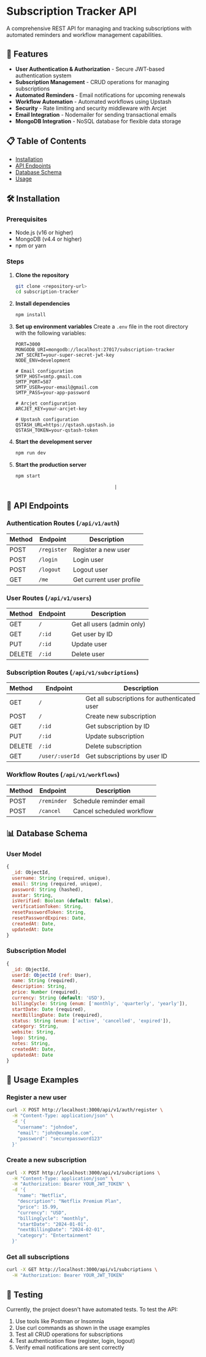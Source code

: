 # Subscription Tracker API

A comprehensive REST API for managing and tracking subscriptions with automated reminders and workflow management capabilities.

## 🚀 Features

-   **User Authentication & Authorization** - Secure JWT-based authentication system
-   **Subscription Management** - CRUD operations for managing subscriptions
-   **Automated Reminders** - Email notifications for upcoming renewals
-   **Workflow Automation** - Automated workflows using Upstash
-   **Security** - Rate limiting and security middleware with Arcjet
-   **Email Integration** - Nodemailer for sending transactional emails
-   **MongoDB Integration** - NoSQL database for flexible data storage

## 📋 Table of Contents

-   [Installation](#installation)
-   [API Endpoints](#api-endpoints)
-   [Database Schema](#database-schema)
-   [Usage](#usage)

## 🛠 Installation

### Prerequisites

-   Node.js (v16 or higher)
-   MongoDB (v4.4 or higher)
-   npm or yarn

### Steps

1. **Clone the repository**

    ```bash
    git clone <repository-url>
    cd subscription-tracker
    ```

2. **Install dependencies**

    ```bash
    npm install
    ```

3. **Set up environment variables**
   Create a `.env` file in the root directory with the following variables:

    ```env
    PORT=3000
    MONGODB_URI=mongodb://localhost:27017/subscription-tracker
    JWT_SECRET=your-super-secret-jwt-key
    NODE_ENV=development

    # Email configuration
    SMTP_HOST=smtp.gmail.com
    SMTP_PORT=587
    SMTP_USER=your-email@gmail.com
    SMTP_PASS=your-app-password

    # Arcjet configuration
    ARCJET_KEY=your-arcjet-key

    # Upstash configuration
    QSTASH_URL=https://qstash.upstash.io
    QSTASH_TOKEN=your-qstash-token
    ```

4. **Start the development server**

    ```bash
    npm run dev
    ```

5. **Start the production server**
    ```bash
    npm start
    ```
                                           |

## 🎯 API Endpoints

### Authentication Routes (`/api/v1/auth`)

| Method | Endpoint    | Description              |
| ------ | ----------- | ------------------------ |
| POST   | `/register` | Register a new user      |
| POST   | `/login`    | Login user               |
| POST   | `/logout`   | Logout user              |
| GET    | `/me`       | Get current user profile |

### User Routes (`/api/v1/users`)

| Method | Endpoint | Description                |
| ------ | -------- | -------------------------- |
| GET    | `/`      | Get all users (admin only) |
| GET    | `/:id`   | Get user by ID             |
| PUT    | `/:id`   | Update user                |
| DELETE | `/:id`   | Delete user                |

### Subscription Routes (`/api/v1/subcriptions`)

| Method | Endpoint        | Description                                  |
| ------ | --------------- | -------------------------------------------- |
| GET    | `/`             | Get all subscriptions for authenticated user |
| POST   | `/`             | Create new subscription                      |
| GET    | `/:id`          | Get subscription by ID                       |
| PUT    | `/:id`          | Update subscription                          |
| DELETE | `/:id`          | Delete subscription                          |
| GET    | `/user/:userId` | Get subscriptions by user ID                 |

### Workflow Routes (`/api/v1/workflows`)

| Method | Endpoint    | Description               |
| ------ | ----------- | ------------------------- |
| POST   | `/reminder` | Schedule reminder email   |
| POST   | `/cancel`   | Cancel scheduled workflow |

## 📊 Database Schema

### User Model

```javascript
{
  _id: ObjectId,
  username: String (required, unique),
  email: String (required, unique),
  password: String (hashed),
  avatar: String,
  isVerified: Boolean (default: false),
  verificationToken: String,
  resetPasswordToken: String,
  resetPasswordExpires: Date,
  createdAt: Date,
  updatedAt: Date
}
```

### Subscription Model

```javascript
{
  _id: ObjectId,
  userId: ObjectId (ref: User),
  name: String (required),
  description: String,
  price: Number (required),
  currency: String (default: 'USD'),
  billingCycle: String (enum: ['monthly', 'quarterly', 'yearly']),
  startDate: Date (required),
  nextBillingDate: Date (required),
  status: String (enum: ['active', 'cancelled', 'expired']),
  category: String,
  website: String,
  logo: String,
  notes: String,
  createdAt: Date,
  updatedAt: Date
}
```

## 🔧 Usage Examples

### Register a new user

```bash
curl -X POST http://localhost:3000/api/v1/auth/register \
  -H "Content-Type: application/json" \
  -d '{
    "username": "johndoe",
    "email": "john@example.com",
    "password": "securepassword123"
  }'
```

### Create a new subscription

```bash
curl -X POST http://localhost:3000/api/v1/subcriptions \
  -H "Content-Type: application/json" \
  -H "Authorization: Bearer YOUR_JWT_TOKEN" \
  -d '{
    "name": "Netflix",
    "description": "Netflix Premium Plan",
    "price": 15.99,
    "currency": "USD",
    "billingCycle": "monthly",
    "startDate": "2024-01-01",
    "nextBillingDate": "2024-02-01",
    "category": "Entertainment"
  }'
```

### Get all subscriptions

```bash
curl -X GET http://localhost:3000/api/v1/subcriptions \
  -H "Authorization: Bearer YOUR_JWT_TOKEN"
```

## 🧪 Testing

Currently, the project doesn't have automated tests. To test the API:

1. Use tools like Postman or Insomnia
2. Use curl commands as shown in the usage examples
3. Test all CRUD operations for subscriptions
4. Test authentication flow (register, login, logout)
5. Verify email notifications are sent correctly

